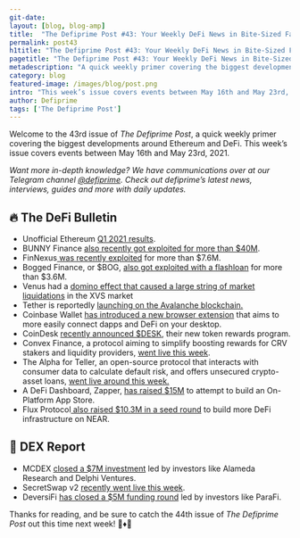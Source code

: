 ```yaml
---
git-date:
layout: [blog, blog-amp]
title:  "The Defiprime Post #43: Your Weekly DeFi News in Bite-Sized Fashion"
permalink: post43
h1title: "The Defiprime Post #43: Your Weekly DeFi News in Bite-Sized Fashion"
pagetitle: "The Defiprime Post #43: Your Weekly DeFi News in Bite-Sized Fashion"
metadescription: "A quick weekly primer covering the biggest developments around Ethereum and DeFi. This week’s issue covers events between May 16th and May 23rd, 2021"
category: blog
featured-image: /images/blog/post.png
intro: "This week’s issue covers events between May 16th and May 23rd, 2021"
author: Defiprime
tags: ['The Defiprime Post']
---
```


Welcome to the 43rd issue of _The Defiprime Post_, a quick weekly primer covering the biggest developments around Ethereum and DeFi. This week’s issue covers events between May 16th and May 23rd, 2021.

_Want more in-depth knowledge? We have communications over at our Telegram channel [@defiprime](https://t.me/defiprime). Check out defiprime’s latest news, interviews, guides and more with daily updates._


## 🔥 The DeFi Bulletin

*   Unofficial Ethereum [Q1 2021 results](https://draecomino.substack.com/p/ethereum-q1-2021-results).
*   BUNNY Finance [also recently got exploited for more than $40M](https://twitter.com/defiprime/status/1395152519777587200?s=20). 
*   FinNexus[ was recently exploited](https://twitter.com/defiprime/status/1394326022242258945) for more than $7.6M.
*   Bogged Finance, or $BOG, [also got exploited with a flashloan](https://twitter.com/defiprime/status/1396125800093523970) for more than $3.6M.
*   Venus had a [domino effect that caused a large string of market liquidations](https://blog.venus.io/venus-incident-report-xvs-liquidations-451be68bb08f) in the XVS market
*   Tether is reportedly [launching on the Avalanche blockchain.](https://www.theblockcrypto.com/linked/105010/tether-avalanche-blockchain-usdt-avax)
*   Coinbase Wallet [has introduced a new browser extension](https://blog.coinbase.com/coinbase-wallet-introduces-new-browser-extension-dd067403b86) that aims to more easily connect dapps and DeFi on your desktop.
*   CoinDesk [recently announced $DESK](https://www.coindesk.com/introducing-desk-token-rewards-program), their new token rewards program.
*   Convex Finance, a protocol aiming to simplify boosting rewards for CRV stakers and liquidity providers, [went live this week](https://convexfinance.medium.com/convex-finance-pre-launch-announcement-3630b2a428d0).
*   The Alpha for Teller, an open-source protocol that interacts with consumer data to calculate default risk, and offers unsecured crypto-asset loans, [went live around this week.](https://medium.com/teller-finance/teller-alpha-launch-933453e9c81)
*   A DeFi Dashboard, Zapper, [has raised $15M](https://www.coindesk.com/defi-dashboard-zapper-raises-15m-to-build-on-platform-app-store) to attempt to build an On-Platform App Store.
*   Flux Protocol[ also raised $10.3M in a seed round](https://www.coindesk.com/flux-protocol-raises-10-3m-seed-round-to-build-defi-infrastructure-on-near?amp=1&__twitter_impression=true&s=09) to build more DeFi infrastructure on NEAR.

## 💱 DEX Report

*   MCDEX [closed a $7M investment](https://mcdex.medium.com/mcdex-closes-7m-investment-962512f40c97?s=09) led by investors like Alameda Research and Delphi Ventures.
*   SecretSwap v2 [recently went live this week](https://scrt.network/blog/secretswap-v2-is-now-live).
*   DeversiFi [has closed a $5M funding round](https://blog.deversifi.com/deversifi-closes-oversubscribed-round-lead-by-parafi/) led by investors like ParaFi.

Thanks for reading, and be sure to catch the 44th issue of _The Defiprime Post_ out this time next week! 👋♦️👋